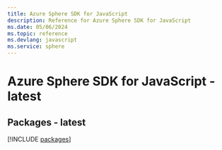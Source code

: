 ```yaml
---
title: Azure Sphere SDK for JavaScript
description: Reference for Azure Sphere SDK for JavaScript
ms.date: 05/06/2024
ms.topic: reference
ms.devlang: javascript
ms.service: sphere
---
```

# Azure Sphere SDK for JavaScript - latest
## Packages - latest
[!INCLUDE [packages](sphere-index.md)]